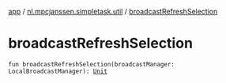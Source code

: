[app](../index.md) / [nl.mpcjanssen.simpletask.util](index.md) / [broadcastRefreshSelection](.)

# broadcastRefreshSelection

`fun broadcastRefreshSelection(broadcastManager: LocalBroadcastManager): `[`Unit`](https://kotlinlang.org/api/latest/jvm/stdlib/kotlin/-unit/index.html)